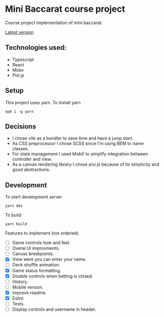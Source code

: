 # Mini Baccarat course project

Course project implementation of mini baccarat.

[Latest version](https://scaling-enigma.surge.sh/)

## Technologies used:

- Typescript
- React
- Mobx
- Pixi.js

## Setup

This project uses yarn.
To install yarn

```
npm i -g yarn
```

## Decisions

- I chose vite as a bundler to save time and have a jump start.
- As CSS preprocessor I chose SCSS since I'm using BEM to name classes.
- For state management I used MobX to simplify integration between controller and view.
- As a canvas rendering library I chose pixi.js because of its simplicity and good abstractions.

## Development

To start development server

```
yarn dev
```

To build

```
yarn build
```

Features to implement (not ordered):

- [ ] Game controls look and feel.
- [ ] Overal UI improvments.
- [ ] Canvas breakpoints.
- [x] View were you can enter your name.
- [ ] Deck shuffle animation.
- [x] Game status formatting.
- [x] Disable controls when betting is closed.
- [ ] History.
- [ ] Mobile version.
- [x] Improve readme.
- [x] Eslint.
- [ ] Tests.
- [ ] Display controls and username in header.
